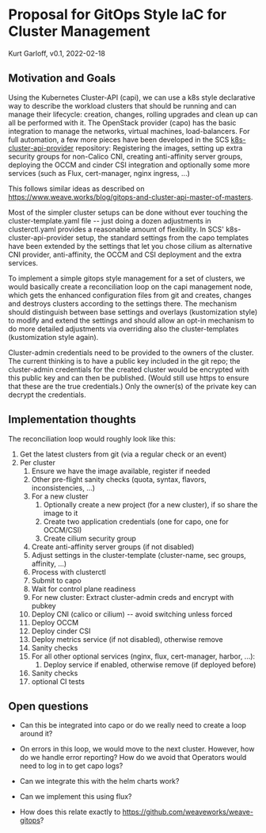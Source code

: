 # Proposal for GitOps Style IaC for Cluster Management

Kurt Garloff, v0.1, 2022-02-18

## Motivation and Goals

Using the Kubernetes Cluster-API (capi), we can use a k8s style declarative
way to describe the workload clusters that should be running and can manage
their lifecycle: creation, changes, rolling upgrades and clean up can all be
performed with it. The OpenStack provider (capo) has the basic integration
to manage the networks, virtual machines, load-balancers. For full automation,
a few more pieces have been developed in the SCS
[k8s-cluster-api-provider](https://github.com/SovereignCloudStack/k8s-cluster-api-provider/)
repository: Registering the images, setting up extra security groups for
non-Calico CNI, creating anti-affinity server groups, deploying the OCCM
and cinder CSI integration and optionally some more services (such as Flux,
cert-manager, nginx ingress, ...)

This follows similar ideas as described on
<https://www.weave.works/blog/gitops-and-cluster-api-master-of-masters>.

Most of the simpler cluster setups can be done without ever touching the cluster-template.yaml
file -- just doing a dozen adjustments in clusterctl.yaml provides a reasonable amount
of flexibility. In SCS' k8s-cluster-api-provider setup, the standard settings from
the capo templates have been extended by the settings that let you chose cilium
as alternative CNI provider, anti-affinity, the OCCM and CSI deployment and the extra services.

To implement a simple gitops style management for a set of clusters, we would
basically create a reconciliation loop on the capi management node, which
gets the enhanced configuration files from git and creates, changes and
destroys clusters according to the settings there. The mechanism should
distinguish between base settings and overlays (kustomization style) to
modify and extend the settings and should allow an opt-in mechanism to
do more detailed adjustments via overriding also the cluster-templates
(kustomization style again).

Cluster-admin credentials need to be provided to the owners of the cluster.
The current thinking is to have a public key included in the git repo;
the cluster-admin credentials for the created cluster would be encrypted
with this public key and can then be published. (Would still use https
to ensure that these are the true credentials.) Only the owner(s) of
the private key can decrypt the credentials.

## Implementation thoughts

The reconciliation loop would roughly look like this:
1. Get the latest clusters from git (via a regular check or an event)
1. Per cluster
   1. Ensure we have the image available, register if needed
   1. Other pre-flight sanity checks (quota, syntax, flavors, inconsistencies, ...)
   1. For a new cluster
      1. Optionally create a new project (for a new cluster), if so share the image to it
      1. Create two application credentials (one for capo, one for OCCM/CSI)
      1. Create cilium security group
   1. Create anti-affinity server groups (if not disabled)
   1. Adjust settings in the cluster-template (cluster-name, sec groups, affinity, ...)
   1. Process with clusterctl
   1. Submit to capo
   1. Wait for control plane readiness
   1. For new cluster: Extract cluster-admin creds and encrypt with pubkey
   1. Deploy CNI (calico or cilium) -- avoid switching unless forced
   1. Deploy OCCM
   1. Deploy cinder CSI
   1. Deploy metrics service (if not disabled), otherwise remove
   1. Sanity checks
   1. For all other optional services (nginx, flux, cert-manager, harbor, ...):
      1. Deploy service if enabled, otherwise remove (if deployed before)
   1. Sanity checks
   1. optional CI tests

## Open questions

* Can this be integrated into capo or do we really need to create a loop around it?

* On errors in this loop, we would move to the next cluster. However, how do we handle error reporting?
  How do we avoid that Operators would need to log in to get capo logs?

* Can we integrate this with the helm charts work?

* Can we implement this using flux?

* How does this relate exactly to <https://github.com/weaveworks/weave-gitops>?
